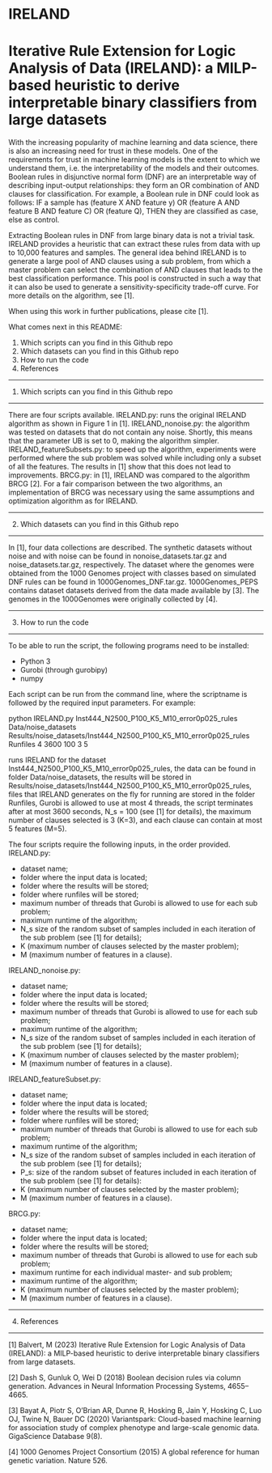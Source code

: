 # IRELAND

# Iterative Rule Extension for Logic Analysis of Data (IRELAND): a MILP-based heuristic to derive interpretable binary classifiers from large datasets

With the increasing popularity of machine learning and data science, there is also an increasing need for trust in these models. One of the requirements for trust in machine learning models is the extent to which we understand them, i.e. the interpretability of the models and their outcomes. Boolean rules in disjunctive normal form (DNF) are an interpretable way of describing input-output relationships: they form an OR combination of AND clauses for classification. For example, a Boolean rule in DNF could look as follows: IF a sample has (feature X AND feature y) OR (feature A AND feature B AND feature C) OR (feature Q), THEN they are classified as case, else as control.

Extracting Boolean rules in DNF from large binary data is not a trivial task. IRELAND provides a heuristic that can extract these rules from data with up to 10,000 features and samples. The general idea behind IRELAND is to generate a large pool of AND clauses using a sub problem, from which a master problem can select the combination of AND clauses that leads to the best classification performance. This pool is constructed in such a way that it can also be used to generate a sensitivity-specificity trade-off curve. For more details on the algorithm, see [1].

When using this work in further publications, please cite [1].

What comes next in this README:
1. Which scripts can you find in this Github repo
2. Which datasets can you find in this Github repo
3. How to run the code
4. References

---
1. Which scripts can you find in this Github repo
---
There are four scripts available.
IRELAND.py: runs the original IRELAND algorithm as shown in Figure 1 in [1].
IRELAND_nonoise.py: the algorithm was tested on datasets that do not contain any noise. Shortly, this means that the parameter UB is set to 0, making the algorithm simpler.
IRELAND_featureSubsets.py: to speed up the algorithm, experiments were performed where the sub problem was solved while including only a subset of all the features. The results in [1] show that this does not lead to improvements.
BRCG.py: in [1], IRELAND was compared to the algorithm BRCG [2]. For a fair comparison between the two algorithms, an implementation of BRCG was necessary using the same assumptions and optimization algorithm as for IRELAND.

---
2. Which datasets can you find in this Github repo
---
In [1], four data collections are described. The synthetic datasets without noise and with noise can be found in nonoise_datasets.tar.gz and noise_datasets.tar.gz, respectively. The dataset where the genomes were obtained from the 1000 Genomes project with classes based on simulated DNF rules can be found in 1000Genomes_DNF.tar.gz. 1000Genomes_PEPS contains dataset datasets derived from the data made available by [3]. The genomes in the 1000Genomes were originally collected by [4].

---
3. How to run the code
---
To be able to run the script, the following programs need to be installed:
- Python 3
- Gurobi (through gurobipy)
- numpy

Each script can be run from the command line, where the scriptname is followed by the required input parameters. For example:

python IRELAND.py Inst444_N2500_P100_K5_M10_error0p025_rules Data/noise_datasets Results/noise_datasets/Inst444_N2500_P100_K5_M10_error0p025_rules Runfiles 4 3600 100 3 5

runs IRELAND for the dataset Inst444_N2500_P100_K5_M10_error0p025_rules, the data can be found in folder Data/noise_datasets, the results will be stored in Results/noise_datasets/Inst444_N2500_P100_K5_M10_error0p025_rules, files that IRELAND generates on the fly for running are stored in the folder Runfiles, Gurobi is allowed to use at most 4 threads, the script terminates after at most 3600 seconds, N_s = 100 (see [1] for details), the maximum number of clauses selected is 3 (K=3), and each clause can contain at most 5 features (M=5).

The four scripts require the following inputs, in the order provided.
IRELAND.py:
- dataset name;
- folder where the input data is located;
- folder where the results will be stored;
- folder where runfiles will be stored;
- maximum number of threads that Gurobi is allowed to use for each sub problem;
- maximum runtime of the algorithm;
- N_s size of the random subset of samples included in each iteration of the sub problem (see [1] for details);
- K (maximum number of clauses selected by the master problem);
- M (maximum number of features in a clause).

IRELAND_nonoise.py:
- dataset name;
- folder where the input data is located;
- folder where the results will be stored;
- maximum number of threads that Gurobi is allowed to use for each sub problem;
- maximum runtime of the algorithm;
- N_s size of the random subset of samples included in each iteration of the sub problem (see [1] for details);
- K (maximum number of clauses selected by the master problem);
- M (maximum number of features in a clause).

IRELAND_featureSubset.py:
- dataset name;
- folder where the input data is located;
- folder where the results will be stored;
- folder where runfiles will be stored;
- maximum number of threads that Gurobi is allowed to use for each sub problem;
- maximum runtime of the algorithm;
- N_s size of the random subset of samples included in each iteration of the sub problem (see [1] for details);
- P_s: size of the random subset of features included in each iteration of the sub problem (see [1] for details):
- K (maximum number of clauses selected by the master problem);
- M (maximum number of features in a clause).

BRCG.py:
- dataset name;
- folder where the input data is located;
- folder where the results will be stored;
- maximum number of threads that Gurobi is allowed to use for each sub problem;
- maximum runtime for each individual master- and sub problem;
- maximum runtime of the algorithm;
- K (maximum number of clauses selected by the master problem);
- M (maximum number of features in a clause).

---
4. References
---
[1] Balvert, M (2023) Iterative Rule Extension for Logic Analysis of Data (IRELAND): a MILP-based heuristic to derive interpretable binary classifiers from large datasets.

[2] Dash S, Gunluk O, Wei D (2018) Boolean decision rules via column generation. Advances in Neural Information Processing Systems, 4655–4665.

[3] Bayat A, Piotr S, O’Brian AR, Dunne R, Hosking B, Jain Y, Hosking C, Luo OJ, Twine N, Bauer DC (2020) Variantspark: Cloud-based machine learning for association study of complex phenotype and large-scale genomic data. GigaScience Database 9(8).

[4] 1000 Genomes Project Consortium (2015) A global reference for human genetic variation. Nature 526.
